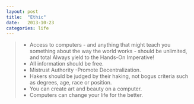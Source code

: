 ```yaml
---
layout: post
title:  "Ethic"
date:   2013-10-23
categories: life
---
```


>* Access to computers - and anything that might teach you something about the way the world works - should be unlimited, and total Always yield to the Hands-On Imperative!
>* All information should be free.
>* Mistrust Authority -Promote Decentralization.
>* Hakers should be judged by their haking, not bogus criteria such as degrees, age, race or position.
>* You can create art and beauty on a computer.
>* Computers can change your life for the better.
